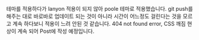 테마를 적용하다가 lanyon 적용이 되지 않아 poole 테마로 적용했습니다.
git push를 해주는 대로 바로바로 업데이트 되는 것이 아니라 시간이 어느정도 걸린다는 것을 모르고 계속 하다보니 적용이 느려 안된 것 같습니다.
404 not found error, CSS 깨짐 현상이 계속 되어 Post에 작성 예정입니다.

